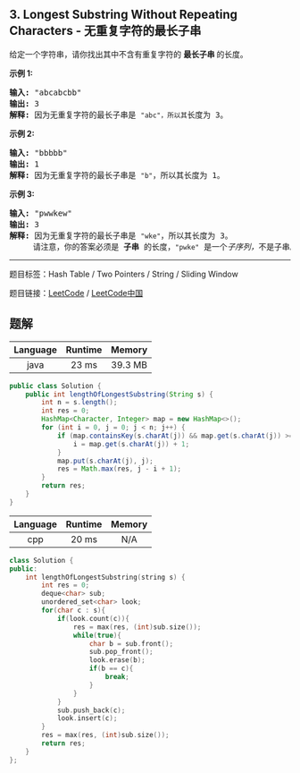 ## 3. Longest Substring Without Repeating Characters - 无重复字符的最长子串

<!--If you want to use the English description, use `question.content` instead-->

<p>给定一个字符串，请你找出其中不含有重复字符的&nbsp;<strong>最长子串&nbsp;</strong>的长度。</p>

<p><strong>示例&nbsp;1:</strong></p>

<pre><strong>输入: </strong>&quot;abcabcbb&quot;
<strong>输出: </strong>3 
<strong>解释:</strong> 因为无重复字符的最长子串是 <code>&quot;abc&quot;，所以其</code>长度为 3。
</pre>

<p><strong>示例 2:</strong></p>

<pre><strong>输入: </strong>&quot;bbbbb&quot;
<strong>输出: </strong>1
<strong>解释: </strong>因为无重复字符的最长子串是 <code>&quot;b&quot;</code>，所以其长度为 1。
</pre>

<p><strong>示例 3:</strong></p>

<pre><strong>输入: </strong>&quot;pwwkew&quot;
<strong>输出: </strong>3
<strong>解释: </strong>因为无重复字符的最长子串是&nbsp;<code>&quot;wke&quot;</code>，所以其长度为 3。
&nbsp;    请注意，你的答案必须是 <strong>子串 </strong>的长度，<code>&quot;pwke&quot;</code>&nbsp;是一个<em>子序列，</em>不是子串。
</pre>



-----

题目标签：Hash Table / Two Pointers / String / Sliding Window

题目链接：[LeetCode](https://leetcode.com/problems/longest-substring-without-repeating-characters/description/)  /  [LeetCode中国](https://leetcode-cn.com/problems/longest-substring-without-repeating-characters/description/)

## 题解



| Language | Runtime | Memory |
|:---:|:---:|:---:|
| java  | 23  ms | 39.3 MB |

```java
public class Solution {
    public int lengthOfLongestSubstring(String s) {
        int n = s.length();
        int res = 0;
        HashMap<Character, Integer> map = new HashMap<>();
        for (int i = 0, j = 0; j < n; j++) {
            if (map.containsKey(s.charAt(j)) && map.get(s.charAt(j)) >= i) {
                i = map.get(s.charAt(j)) + 1;
            }
            map.put(s.charAt(j), j);
            res = Math.max(res, j - i + 1);
        }
        return res;
    }
}
```


| Language | Runtime | Memory |
|:---:|:---:|:---:|
| cpp  | 20  ms | N/A |

```cpp
class Solution {
public:
    int lengthOfLongestSubstring(string s) {
        int res = 0;
        deque<char> sub;
        unordered_set<char> look;
        for(char c : s){
            if(look.count(c)){
                res = max(res, (int)sub.size());
                while(true){
                    char b = sub.front();
                    sub.pop_front();
                    look.erase(b);
                    if(b == c){
                        break;
                    }
                }
            }
            sub.push_back(c);
            look.insert(c);
        }
        res = max(res, (int)sub.size());
        return res;
    }
};
```
